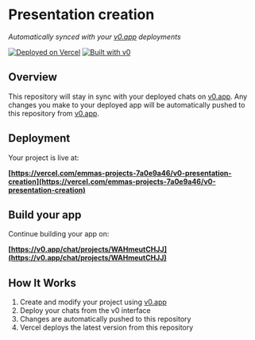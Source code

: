 # Presentation creation

*Automatically synced with your [v0.app](https://v0.app) deployments*

[![Deployed on Vercel](https://img.shields.io/badge/Deployed%20on-Vercel-black?style=for-the-badge&logo=vercel)](https://vercel.com/emmas-projects-7a0e9a46/v0-presentation-creation)
[![Built with v0](https://img.shields.io/badge/Built%20with-v0.app-black?style=for-the-badge)](https://v0.app/chat/projects/WAHmeutCHJJ)

## Overview

This repository will stay in sync with your deployed chats on [v0.app](https://v0.app).
Any changes you make to your deployed app will be automatically pushed to this repository from [v0.app](https://v0.app).

## Deployment

Your project is live at:

**[https://vercel.com/emmas-projects-7a0e9a46/v0-presentation-creation](https://vercel.com/emmas-projects-7a0e9a46/v0-presentation-creation)**

## Build your app

Continue building your app on:

**[https://v0.app/chat/projects/WAHmeutCHJJ](https://v0.app/chat/projects/WAHmeutCHJJ)**

## How It Works

1. Create and modify your project using [v0.app](https://v0.app)
2. Deploy your chats from the v0 interface
3. Changes are automatically pushed to this repository
4. Vercel deploys the latest version from this repository

